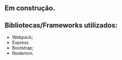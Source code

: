 ## Em construção. 
## Bibliotecas/Frameworks utilizados:
* Webpack;
* Express
* Bootstrap;
* Nodemon.

